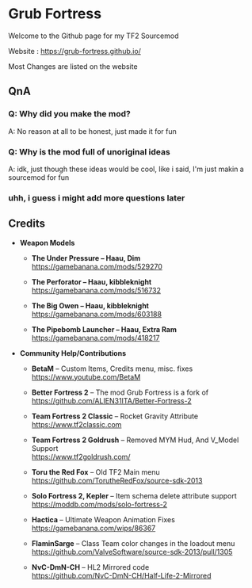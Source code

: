 # Grub Fortress

Welcome to the Github page for my TF2 Sourcemod

Website : https://grub-fortress.github.io/

Most Changes are listed on the website

## QnA

### Q: Why did you make the mod?
A: No reason at all to be honest, just made it for fun

### Q: Why is the mod full of unoriginal ideas
A: idk, just though these ideas would be cool, like i said, I'm just makin a sourcemod for fun


### uhh, i guess i might add more questions later

## Credits

- **Weapon Models**
  - **The Under Pressure – Haau, Dim**  
    https://gamebanana.com/mods/529270
    
  - **The Perforator – Haau, kibbleknight**  
    https://gamebanana.com/mods/516732
    
  - **The Big Owen – Haau, kibbleknight**  
    https://gamebanana.com/mods/603188
    
  - **The Pipebomb Launcher – Haau, Extra Ram**  
    https://gamebanana.com/mods/418217

- **Community Help/Contributions**
  - **BetaM** – Custom Items, Credits menu, misc. fixes  
    https://www.youtube.com/BetaM
    
  - **Better Fortress 2** – The mod Grub Fortress is a fork of  
    https://github.com/ALIEN31ITA/Better-Fortress-2
    
  - **Team Fortress 2 Classic** – Rocket Gravity Attribute  
    https://www.tf2classic.com
    
  - **Team Fortress 2 Goldrush** – Removed MYM Hud, And V_Model Support  
    https://www.tf2goldrush.com/
    
  - **Toru the Red Fox** – Old TF2 Main menu  
    https://github.com/TorutheRedFox/source-sdk-2013
    
  - **Solo Fortress 2, Kepler** – Item schema delete attribute support  
    https://moddb.com/mods/solo-fortress-2
    
  - **Hactica** – Ultimate Weapon Animation Fixes  
    https://gamebanana.com/wips/86367
    
  - **FlaminSarge** – Class Team color changes in the loadout menu  
    https://github.com/ValveSoftware/source-sdk-2013/pull/1305
    
  - **NvC-DmN-CH** – HL2 Mirrored code  
    https://github.com/NvC-DmN-CH/Half-Life-2-Mirrored
